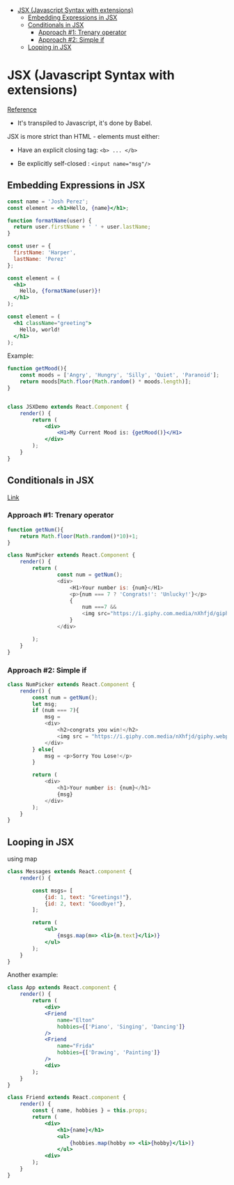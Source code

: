 <!--ts-->
   * [JSX (Javascript Syntax with extensions)](#jsx-javascript-syntax-with-extensions)
      * [Embedding Expressions in JSX](#embedding-expressions-in-jsx)
      * [Conditionals in JSX](#conditionals-in-jsx)
         * [Approach #1: Trenary operator](#approach-1-trenary-operator)
         * [Approach #2: Simple if](#approach-2-simple-if)
      * [Looping in JSX](#looping-in-jsx)

<!-- Added by: gil_diy, at: 2019-10-07T21:35+03:00 -->

<!--te-->


# JSX (Javascript Syntax with extensions)


[Reference](https://reactjs.org/docs/introducing-jsx.html)

* It's transpiled to Javascript, it's done by Babel.


JSX is more strict than HTML - elements must either:

* Have an explicit closing tag: `<b> ... </b>`

* Be explicitly self-closed : `<input name="msg"/>`


## Embedding Expressions in JSX

```jsx
const name = 'Josh Perez';
const element = <h1>Hello, {name}</h1>;
```

```jsx
function formatName(user) {
  return user.firstName + ' ' + user.lastName;
}

const user = {
  firstName: 'Harper',
  lastName: 'Perez'
};

const element = (
  <h1>
    Hello, {formatName(user)}!
  </h1>
);
```


```jsx
const element = (
  <h1 className="greeting">
    Hello, world!
  </h1>
);
```


Example:

```jsx
function getMood(){
	const moods = ['Angry', 'Hungry', 'Silly', 'Quiet', 'Paranoid'];
	return moods[Math.floor(Math.random() * moods.length)];
}


class JSXDemo extends React.Component {
	render() {
		return (
			<div>
				<H1>My Current Mood is: {getMood()}</H1>
			</div>
		);
	}
}
```



## Conditionals in JSX

[Link](https://blog.logrocket.com/conditional-rendering-in-react-c6b0e5af381e/)

### Approach #1: Trenary operator


```javascript
function getNum(){
	return Math.floor(Math.random()*10)+1;
}

class NumPicker extends React.Component {
	render() {
		return (
				const num = getNum();
				<div>
					<H1>Your number is: {num}</H1>
					<p>{num === 7 ? 'Congrats!': 'Unlucky!'}</p>
					{
						num ===7 &&
						<img src="https://i.giphy.com.media/nXhfjd/giphy.webp">
					}
				</div>

		);
	}
}
```

### Approach #2: Simple if

```javascript
class NumPicker extends React.Component {
	render() {
		const num = getNum();
		let msg;
		if (num === 7){
			msg =
			<div>
				<h2>congrats you win!</h2>
				<img src = "https://i.giphy.com.media/nXhfjd/giphy.webp"/>
			</div>
		} else{
			msg = <p>Sorry You Lose!</p>
		}

		return (
			<div>
				<h1>Your number is: {num}</h1>
				{msg}
			</div>
		);
	}
}
```

## Looping in JSX

using map

```jsx
class Messages extends React.component {
	render() {

		const msgs= [
			{id: 1, text: "Greetings!"},
			{id: 2, text: "Goodbye!"},
		];

		return (
			<ul>
				{msgs.map(m=> <li>{m.text}</li>)}
			</ul>
		);
	}
}
```

Another example:

```jsx
class App extends React.component {
	render() {
		return (
			<div>
			<Friend
				name="Elton"
				hobbies={['Piano', 'Singing', 'Dancing']}
			/>
			<Friend
				name="Frida"
				hobbies={['Drawing', 'Painting']}
			/>
			<div>
		);
	}
}
```

```jsx
class Friend extends React.component {
	render() {
		const { name, hobbies } = this.props;
		return (
			<div>
				<h1>{name}</h1>
				<ul>
					{hobbies.map(hobby => <li>{hobby}</li>)}
				</ul>
			<div>
		);
	}
}
```
